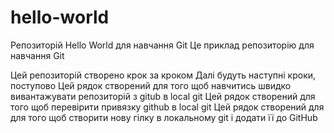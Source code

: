  # hello-world
Репозиторій Hello World для навчання Git
Це приклад репозиторію для навчання Git 

Цей репозиторій створено крок за кроком 
Далі будуть наступні кроки, поступово
Цей рядок створений для того щоб навчитись швидко вивантажувати репозиторій з gitub в local git
Цей рядок створений для того щоб перевірити привязку github в local git
Цей рядок створений для для того щоб створити нову гілку в локальному git і додати її до GitHub
